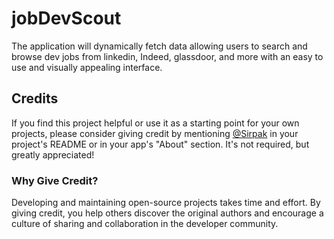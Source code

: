 # jobDevScout
The application will dynamically fetch data allowing users to search and browse dev jobs from linkedin, Indeed, glassdoor, and more with an easy to use and visually appealing interface. 

## Credits

If you find this project helpful or use it as a starting point for your own projects, please consider giving credit by mentioning [@Sirpak](https://github.com/Sirpak) in your project's README or in your app's "About" section. It's not required, but greatly appreciated!

### Why Give Credit?

Developing and maintaining open-source projects takes time and effort. By giving credit, you help others discover the original authors and encourage a culture of sharing and collaboration in the developer community. 

